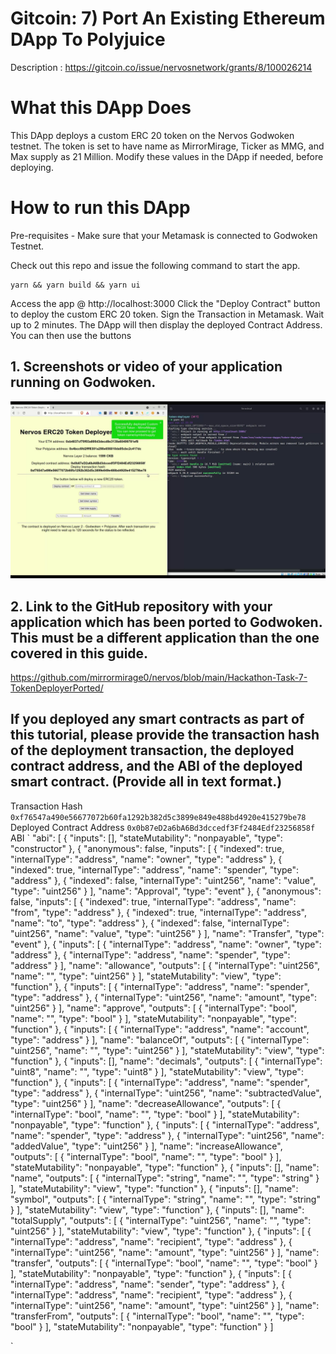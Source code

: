 # Gitcoin: 7) Port An Existing Ethereum DApp To Polyjuice

Description : https://gitcoin.co/issue/nervosnetwork/grants/8/100026214


# What this DApp Does

This DApp deploys a custom ERC 20 token on the Nervos Godwoken testnet. 
The token is set to have name as MirrorMirage, Ticker as MMG, and Max supply as 21 Million.
Modify these values in the DApp if needed, before deploying.

# How to run this DApp

Pre-requisites - Make sure that your Metamask is connected to Godwoken Testnet.


Check out this repo and issue the following command to start the app.
```
yarn && yarn build && yarn ui
```

Access the app @ http://localhost:3000
Click the "Deploy Contract" button to deploy the custom ERC 20 token.
Sign the Transaction in Metamask. Wait up to 2 minutes.
The DApp will then display the deployed Contract Address.
You can then use the buttons


## 1. Screenshots or video of your application running on Godwoken.

[![youtubescreenshot](https://github.com/mirrormirage0/nervos/blob/main/Hackathon-Task-7-TokenDeployerPorted/youtubescreenshot.png)](https://youtu.be/f3hNTWMzIRk)

## 2. Link to the GitHub repository with your application which has been ported to Godwoken. This must be a different application than the one covered in this guide.
https://github.com/mirrormirage0/nervos/blob/main/Hackathon-Task-7-TokenDeployerPorted/

## If you deployed any smart contracts as part of this tutorial, please provide the transaction hash of the deployment transaction, the deployed contract address, and the ABI of the deployed smart contract. (Provide all in text format.)

Transaction Hash `0xf76547a490e56677072b60fa1292b382d5c3899e849e488bd4920e415279be78`
Deployed Contract Address `0x0b87eD2a6bA6Bd3dccedf3Ff2484Edf23256858f`
ABI 
`
"abi": [
    {
      "inputs": [],
      "stateMutability": "nonpayable",
      "type": "constructor"
    },
    {
      "anonymous": false,
      "inputs": [
        {
          "indexed": true,
          "internalType": "address",
          "name": "owner",
          "type": "address"
        },
        {
          "indexed": true,
          "internalType": "address",
          "name": "spender",
          "type": "address"
        },
        {
          "indexed": false,
          "internalType": "uint256",
          "name": "value",
          "type": "uint256"
        }
      ],
      "name": "Approval",
      "type": "event"
    },
    {
      "anonymous": false,
      "inputs": [
        {
          "indexed": true,
          "internalType": "address",
          "name": "from",
          "type": "address"
        },
        {
          "indexed": true,
          "internalType": "address",
          "name": "to",
          "type": "address"
        },
        {
          "indexed": false,
          "internalType": "uint256",
          "name": "value",
          "type": "uint256"
        }
      ],
      "name": "Transfer",
      "type": "event"
    },
    {
      "inputs": [
        {
          "internalType": "address",
          "name": "owner",
          "type": "address"
        },
        {
          "internalType": "address",
          "name": "spender",
          "type": "address"
        }
      ],
      "name": "allowance",
      "outputs": [
        {
          "internalType": "uint256",
          "name": "",
          "type": "uint256"
        }
      ],
      "stateMutability": "view",
      "type": "function"
    },
    {
      "inputs": [
        {
          "internalType": "address",
          "name": "spender",
          "type": "address"
        },
        {
          "internalType": "uint256",
          "name": "amount",
          "type": "uint256"
        }
      ],
      "name": "approve",
      "outputs": [
        {
          "internalType": "bool",
          "name": "",
          "type": "bool"
        }
      ],
      "stateMutability": "nonpayable",
      "type": "function"
    },
    {
      "inputs": [
        {
          "internalType": "address",
          "name": "account",
          "type": "address"
        }
      ],
      "name": "balanceOf",
      "outputs": [
        {
          "internalType": "uint256",
          "name": "",
          "type": "uint256"
        }
      ],
      "stateMutability": "view",
      "type": "function"
    },
    {
      "inputs": [],
      "name": "decimals",
      "outputs": [
        {
          "internalType": "uint8",
          "name": "",
          "type": "uint8"
        }
      ],
      "stateMutability": "view",
      "type": "function"
    },
    {
      "inputs": [
        {
          "internalType": "address",
          "name": "spender",
          "type": "address"
        },
        {
          "internalType": "uint256",
          "name": "subtractedValue",
          "type": "uint256"
        }
      ],
      "name": "decreaseAllowance",
      "outputs": [
        {
          "internalType": "bool",
          "name": "",
          "type": "bool"
        }
      ],
      "stateMutability": "nonpayable",
      "type": "function"
    },
    {
      "inputs": [
        {
          "internalType": "address",
          "name": "spender",
          "type": "address"
        },
        {
          "internalType": "uint256",
          "name": "addedValue",
          "type": "uint256"
        }
      ],
      "name": "increaseAllowance",
      "outputs": [
        {
          "internalType": "bool",
          "name": "",
          "type": "bool"
        }
      ],
      "stateMutability": "nonpayable",
      "type": "function"
    },
    {
      "inputs": [],
      "name": "name",
      "outputs": [
        {
          "internalType": "string",
          "name": "",
          "type": "string"
        }
      ],
      "stateMutability": "view",
      "type": "function"
    },
    {
      "inputs": [],
      "name": "symbol",
      "outputs": [
        {
          "internalType": "string",
          "name": "",
          "type": "string"
        }
      ],
      "stateMutability": "view",
      "type": "function"
    },
    {
      "inputs": [],
      "name": "totalSupply",
      "outputs": [
        {
          "internalType": "uint256",
          "name": "",
          "type": "uint256"
        }
      ],
      "stateMutability": "view",
      "type": "function"
    },
    {
      "inputs": [
        {
          "internalType": "address",
          "name": "recipient",
          "type": "address"
        },
        {
          "internalType": "uint256",
          "name": "amount",
          "type": "uint256"
        }
      ],
      "name": "transfer",
      "outputs": [
        {
          "internalType": "bool",
          "name": "",
          "type": "bool"
        }
      ],
      "stateMutability": "nonpayable",
      "type": "function"
    },
    {
      "inputs": [
        {
          "internalType": "address",
          "name": "sender",
          "type": "address"
        },
        {
          "internalType": "address",
          "name": "recipient",
          "type": "address"
        },
        {
          "internalType": "uint256",
          "name": "amount",
          "type": "uint256"
        }
      ],
      "name": "transferFrom",
      "outputs": [
        {
          "internalType": "bool",
          "name": "",
          "type": "bool"
        }
      ],
      "stateMutability": "nonpayable",
      "type": "function"
    }
  ]

`
